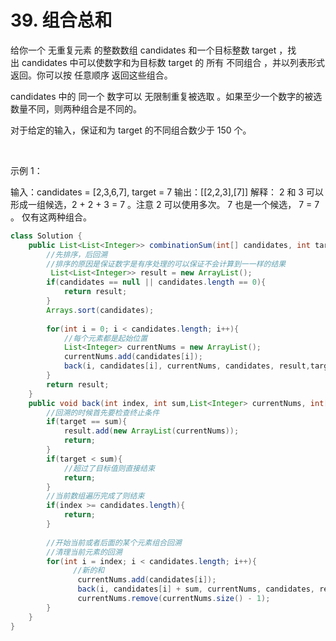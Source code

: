  

# 39. 组合总和
给你一个 无重复元素 的整数数组 candidates 和一个目标整数 target ，找出 candidates 中可以使数字和为目标数 target 的 所有 不同组合 ，并以列表形式返回。你可以按 任意顺序 返回这些组合。

candidates 中的 同一个 数字可以 无限制重复被选取 。如果至少一个数字的被选数量不同，则两种组合是不同的。 

对于给定的输入，保证和为 target 的不同组合数少于 150 个。

 

示例 1：

输入：candidates = [2,3,6,7], target = 7
输出：[[2,2,3],[7]]
解释：
2 和 3 可以形成一组候选，2 + 2 + 3 = 7 。注意 2 可以使用多次。
7 也是一个候选， 7 = 7 。
仅有这两种组合。
 
```java
class Solution {
    public List<List<Integer>> combinationSum(int[] candidates, int target) {
        //先排序，后回溯
        //排序的原因是保证数字是有序处理的可以保证不会计算到一一样的结果
         List<List<Integer>> result = new ArrayList();
        if(candidates == null || candidates.length == 0){
            return result;
        } 
        Arrays.sort(candidates);
       
        for(int i = 0; i < candidates.length; i++){
            //每个元素都是起始位置
            List<Integer> currentNums = new ArrayList();
            currentNums.add(candidates[i]);
            back(i, candidates[i], currentNums, candidates, result,target);
        }
        return result;
    }
    public void back(int index, int sum,List<Integer> currentNums, int[] candidates,List<List<Integer>> result, int target){
        //回溯的时候首先要检查终止条件
        if(target == sum){
            result.add(new ArrayList(currentNums));
            return;
        }
        if(target < sum){
            //超过了目标值则直接结束
            return;
        }
        //当前数组遍历完成了则结束
        if(index >= candidates.length){
            return;
        }
       
        //开始当前或者后面的某个元素组合回溯
        //清理当前元素的回溯
        for(int i = index; i < candidates.length; i++){
              //新的和              
               currentNums.add(candidates[i]);
               back(i, candidates[i] + sum, currentNums, candidates, result,target);
               currentNums.remove(currentNums.size() - 1);
        }
    }
}
```